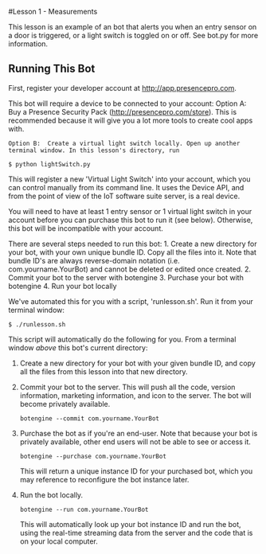 #Lesson 1 - Measurements

This lesson is an example of an bot that alerts you when an entry sensor on a door is triggered, or a light switch is toggled on or off. See bot.py for more information.

## Running This Bot
First, register your developer account at http://app.presencepro.com.

 This bot will require a device to be connected to your account:
    Option A:  Buy a Presence Security Pack (http://presencepro.com/store). This is recommended because it will give you a lot more tools to create cool apps with.

    Option B:  Create a virtual light switch locally. Open up another terminal window. In this lesson's directory, run

  `$ python lightSwitch.py`

  This will register a new 'Virtual Light Switch' into your account, which you can control manually from its command line. It uses the Device API, and from the point of view of the IoT software suite server, is a real device.

  You will need to have at least 1 entry sensor or 1 virtual light switch in your account before you can purchase this bot to run it (see below). Otherwise, this bot will be incompatible with your account.


 There are several steps needed to run this bot:
    1. Create a new directory for your bot, with your own unique bundle ID. Copy all the files into it.
       Note that bundle ID's are always reverse-domain notation (i.e. com.yourname.YourBot) and cannot be deleted or edited once created.
    2. Commit your bot to the server with botengine
    3. Purchase your bot with botengine
    4. Run your bot locally

 We've automated this for you with a script, 'runlesson.sh'. Run it from your terminal window:

  `$ ./runlesson.sh`


 This script will automatically do the following for you.  From a terminal window *above* this bot's current directory:

 1. Create a new directory for your bot with your given bundle ID, and copy all the files from this lesson into that new directory.

 2. Commit your bot to the server.
      This will push all the code, version information, marketing information, and icon to the server. The bot will become privately available.

      `botengine --commit com.yourname.YourBot`


 3. Purchase the bot as if you're an end-user. Note that because your bot is privately available, other end users will not be able to see or access it.

    `botengine --purchase com.yourname.YourBot`

    This will return a unique instance ID for your purchased bot, which you may reference to reconfigure the bot instance later.

 4. Run the bot locally.

      `botengine --run com.yourname.YourBot`

    This will automatically look up your bot instance ID and run the bot, using the real-time streaming data from the server and the code that is on your local computer.

